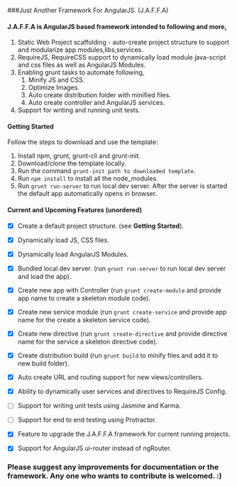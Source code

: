 ###Just Another Framework For AngularJS. (J.A.F.F.A)

#### J.A.F.F.A is AngularJS based framework intended to following and more,

1.  Static Web Project scaffolding - auto-create project structure to support and modularize app modules,libs,services.
2.  RequireJS, RequireCSS support to dynamically load module java-script and css files as well as AngularJS Modules.
3.  Enabling grunt tasks to automate following,
    1. Minify JS and CSS.
    2. Optimize Images.
    3. Auto create distribution folder with minified files. 
    4. Auto create controller and AngularJS services.
4.  Support for writing and running unit tests.


#### Getting Started
Follow the steps to download and use the template:

1. Install npm, grunt, grunt-cli and grunt-init.
2. Download/clone the template locally.
3. Run the command `grunt-init path to downloaded template`.
4. Run `npm install` to install all the node_modules. 
5. Run `grunt run-server` to run local dev server. After the server is started the default app automatically opens in browser.

#### Current and Upcoming Features (unordered)
- [X] Create a default project structure. (see <b>Getting Started</b>).
- [X] Dynamically load JS, CSS files.
- [X] Dynamically load AngularJS Modules.
- [X] Bundled local dev server. (run `grunt run-server` to run local dev server and load the app).
- [X] Create new app with Controller (run `grunt create-module` and provide app name to create a skeleton module code).
- [X] Create new service module (run `grunt create-service` and provide app name for the create a skeleton service code).
- [X] Create new directive (run `grunt create-directive` and provide directive name for the service a skeleton directive code).
- [X] Create distribution build (run `grunt build` to minify files and add it to new build folder).
- [X] Auto create URL and routing support for new views/controllers.
- [X] Ability to dynamically user services and directives to RequireJS Config.
- [ ] Support for writing unit tests using Jasmine and Karma.
- [ ] Support for end to end testing using Protractor.
- [X] Feature to upgrade the J.A.F.F.A framework for current running projects.
- [X] Support for AngularJS ui-router instead of ngRouter. 


### Please suggest any improvements for documentation or the framework. Any one who wants to contribute is welcomed. :)

